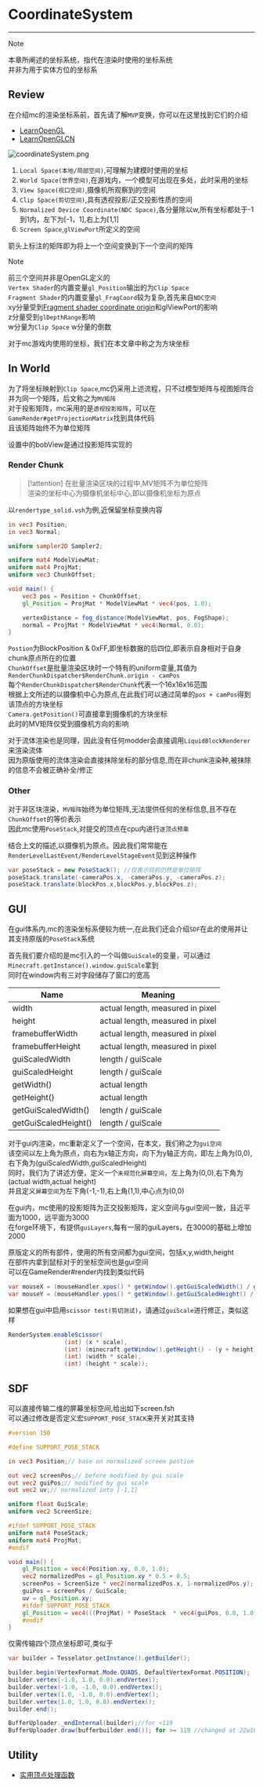 # CoordinateSystem

---

>[!note]
> 本章所阐述的坐标系统，指代在渲染时使用的坐标系统  
> 并非为用于实体方位的坐标系  

## Review

在介绍mc的渲染坐标系前，首先请了解`MVP`变换，你可以在这里找到它们的介绍

* [LearnOpenGL](https://learnopengl.com/Getting-started/Coordinate-Systems)
* [LearnOpenGLCN](https://learnopengl-cn.github.io/01%20Getting%20started/08%20Coordinate%20Systems/)  

![coordinateSystem.png](../picture/coordinateSystem/coordinateSystem.png)

1. `Local Space(本地/局部空间)`,可理解为建模时使用的坐标
2. `World Space(世界空间)`,在游戏内，一个模型可出现在多处，此时采用的坐标
3. `View Space(视口空间)`,摄像机所观察到的空间
4. `Clip Space(剪切空间)`,具有透视投影/正交投影性质的空间
5. `Normalized Device Coordinate(NDC Space)`,各分量除以w,所有坐标都处于-1到1内，左下为[-1，1],右上为[1,1]
6. `Screen Space`,`glViewPort`所定义的空间  

箭头上标注的矩阵即为将上一个空间变换到下一个空间的矩阵

>[!note]
> 前三个空间并非是OpenGL定义的  
> `Vertex Shader`的内置变量`gl_Position`输出的为`Clip Space`  
> `Fragment Shader`的内置变量`gl_FragCoord`较为复杂,首先来自`NDC空间`  
> xy分量受到[Fragment shader coordinate origin](https://www.khronos.org/opengl/wiki/Layout_Qualifier_(GLSL)#Fragment_shader_coordinate_origin)和glViewPort的影响  
> z分量受到`glDepthRange`影响  
> w分量为`Clip Space` w分量的倒数  

对于mc游戏内使用的坐标，我们在本文章中称之为方块坐标  

## In World

为了将坐标映射到`Clip Space`,mc仍采用上述流程，只不过模型矩阵与视图矩阵合并为同一个矩阵，后文称之为`MV矩阵`    
对于投影矩阵，mc采用的是`透视投影矩阵`，可以在`GameRender#getProjectionMatrix`找到具体代码  
且该矩阵始终不为单位矩阵  

设置中的bobView是通过投影矩阵实现的

### Render Chunk

>[!attention]
> 在批量渲染区块的过程中,MV矩阵不为单位矩阵  
> 渲染的坐标中心为摄像机坐标中心,即以摄像机坐标为原点  

以`rendertype_solid.vsh`为例,近保留坐标变换内容  

```glsl
in vec3 Position;
in vec3 Normal;

uniform sampler2D Sampler2;

uniform mat4 ModelViewMat;
uniform mat4 ProjMat;
uniform vec3 ChunkOffset;

void main() {
    vec3 pos = Position + ChunkOffset;
    gl_Position = ProjMat * ModelViewMat * vec4(pos, 1.0);

    vertexDistance = fog_distance(ModelViewMat, pos, FogShape);
    normal = ProjMat * ModelViewMat * vec4(Normal, 0.0);
}
```

`Postion`为BlockPosition & 0xFF,即坐标数据的后四位,即表示自身相对于自身chunk原点所在的位置  
`ChunkOffset`是批量渲染区块时一个特有的uniform变量,其值为`RenderChunkDispatcher$RenderChunk.origin - camPos`  
每个`RenderChunkDispatcher$RenderChunk`代表一个16x16x16范围  
根据上文所述的以摄像机中心为原点,在此我们可以通过简单的`pos + camPos`得到该顶点的方块坐标  
`Camera.getPosition()`可直接拿到摄像机的方块坐标  
此时的MV矩阵仅受到摄像机方向的影响  

对于流体渲染也是同理，因此没有任何modder会直接调用`LiquidBlockRenderer`来渲染流体  
因为原版使用的流体渲染会直接抹除坐标的部分信息,而在非chunk渲染种,被抹除的信息不会被正确补全/修正  

### Other

对于非区块渲染，`MV矩阵`始终为单位矩阵,无法提供任何的坐标信息,且不存在`ChunkOffset`的等价表示  
因此mc使用`PoseStack`,对提交的顶点在cpu内进行`逐顶点预乘`  

结合上文的描述,以摄像机为原点。因此我们常常能在`RenderLevelLastEvent/RenderLevelStageEvent`见到这种操作  
```java
var poseStack = new PoseStack(); //仅表示目前仍然是单位矩阵  
poseStack.translate(-cameraPos.x, -cameraPos.y, -cameraPos.z);  
poseStack.translate(blockPos.x,blockPos.y,blockPos.z);  
```

## GUI

在gui体系内,mc的渲染坐标系便较为统一,在此我们还会介绍`SDF`在此的使用并让其支持原版的`PoseStack`系统  

首先我们要介绍的是mc引入的一个叫做`GuiScale`的变量，可以通过`Minecraft.getInstance().window.guiScale`拿到  
同时在window内有三对字段储存了窗口的宽高

| Name                 | Meaning                          |
|----------------------|----------------------------------|
| width                | actual length, measured in pixel |
| height               | actual length, measured in pixel |
| framebufferWidth     | actual length, measured in pixel |
| framebufferHeight    | actual length, measured in pixel |
| guiScaledWidth       | length / guiScale                |
| guiScaledHeight      | length / guiScale                |
| getWidth()           | actual length                    |
| getHeight()          | actual length                    |
| getGuiScaledWidth()  | length / guiScale                |
| getGuiScaledHeight() | length / guiScale                |

对于gui内渲染，mc重新定义了一个空间，在本文，我们称之为`gui空间`  
该空间以左上角为原点，向右为x轴正方向，向下为y轴正方向，即左上角为(0,0),右下角为(guiScaledWidth,guiScaledHeight)  
同时，我们为了讲述方便，定义一个`未规范化屏幕空间`，左上角为(0,0),右下角为(actual width,actual height)  
并且定义`屏幕空间`为左下角(-1,-1),右上角(1,1),中心点为(0,0)  

在gui内，mc使用的投影矩阵为正交投影矩阵，定义空间与gui空间一致，且近平面为1000，远平面为3000  
在forge环境下，有提供`guiLayers`,每有一层的guiLayers，在3000的基础上增加2000

原版定义的所有部件，使用的所有空间都为gui空间，包括x,y,width,height  
在部件内拿到鼠标对于的坐标空间也是gui空间  
可以在GameRender#render内找到类似代码  

```java
var mouseX = (mouseHandler.xpos() * getWindow().getGuiScaledWidth() / getWindow().getScreenWidth());  
var mouseY = (mouseHandler.ypos() * getWindow().getGuiScaledHeight() / getWindow().getScreenHeight());  
```

如果想在gui中启用`scissor test(剪切测试)`，请通过`guiScale`进行修正，类似这样  
```java
RenderSystem.enableScissor(
                (int) (x * scale),
                (int) (minecraft.getWindow().getHeight() - (y + height) * scale),
                (int) (width * scale),
                (int) (height * scale));
```

## SDF

可以直接传输二维的屏幕坐标空间,给出如下screen.fsh  
可以通过修改是否定义宏`SUPPORT_POSE_STACK`来开关对其支持
```glsl
#version 150

#define SUPPORT_POSE_STACK

in vec3 Position;// base on normalized screen postion

out vec2 screenPos;// before modified by gui scale
out vec2 guiPos;// modified by gui scale
out vec2 uv;// normalized into [-1,1]

uniform float GuiScale;
uniform vec2 ScreenSize;

#ifdef SUPPORT_POSE_STACK
uniform mat4 PoseStack;
uniform mat4 ProjMat;
#endif

void main() {
    gl_Position = vec4(Position.xy, 0.0, 1.0);
    vec2 normalizedPos = gl_Position.xy * 0.5 + 0.5;
    screenPos = ScreenSize * vec2(normalizedPos.x, 1-normalizedPos.y);
    guiPos = screenPos / GuiScale;
    uv = gl_Position.xy;
    #ifdef SUPPORT_POSE_STACK
    gl_Position = vec4(((ProjMat) * PoseStack  * vec4(guiPos, 0.0, 1.0)).xy, 0.0, 1.0);
    #endif
}
```
仅需传输四个顶点坐标即可,类似于
```java
var builder = Tesselator.getInstance().getBuilder();

builder.begin(VertexFormat.Mode.QUADS, DefaultVertexFormat.POSITION);
builder.vertex(-1.0, 1.0, 0.0).endVertex();
builder.vertex(-1.0, -1.0, 0.0).endVertex();
builder.vertex(1.0, -1.0, 0.0).endVertex();
builder.vertex(1.0, 1.0, 0.0).endVertex();
builder.end();

BufferUploader._endInternal(builder);//for <119 
BufferUploader.draw(bufferbuilder.end()); for >= 119 //changed at 22w16a
```

## Utility

- [实用顶点处理函数](https://github.com/onnowhere/core_shaders/blob/master/.shader_utils/vsh_util.glsl)